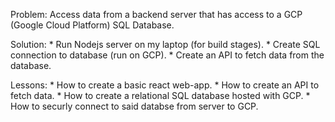 Problem:
    Access data from a backend server that has access to a GCP (Google Cloud Platform) SQL Database.
    
Solution:
    * Run Nodejs server on my laptop (for build stages).
    * Create SQL connection to database (run on GCP).
    * Create an API to fetch data from the database.
    
Lessons:
    * How to create a basic react web-app.
    * How to create an API to fetch data.
    * How to create a relational SQL database hosted with GCP.
    * How to securly connect to said databse from server to GCP.
